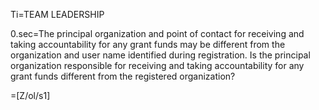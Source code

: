 Ti=TEAM LEADERSHIP

0.sec=The principal organization and point of contact for receiving and taking accountability for any grant funds may be different from the organization and user name identified during registration. Is the principal organization responsible for receiving and taking accountability for any grant funds different from the registered organization?

=[Z/ol/s1]
 

